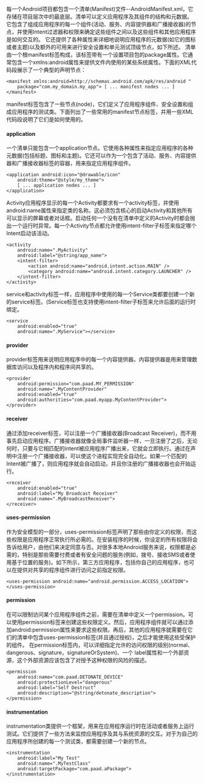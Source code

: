 每一个Android项目都包含一个清单(Manifest)文件--AndroidManifest.xml，它存储在项目层次中的最底层。清单可以定义应用程序及其组件的结构和元数据。
它包含了组成应用程序的每一个组件(活动、服务、内容提供器和广播接收器)的节点，并使用Intent过滤器和权限来确定这些组件之间以及这些组件和其他应用程序是如何交互的。
它还提供了各种属性来详细地说明应用程序的元数据(如它的图标或者主题)以及额外的可用来进行安全设置和单元测试顶级节点，如下所述。
清单由一个根manifest标签构成，该标签带有一个设置项目包的package属性。它通常包含一个xmlns:android属性来提供文件内使用的某些系统属性。下面的XML代码段展示了一个典型的声明节点：
```  
<manifest xmlns:android=http://schemas.android.com/apk/res/android "
	package="com.my_domain.my_app"> [ ... manifest nodes ... ]
</manifest>
```
manifest标签包含了一些节点(node)，它们定义了应用程序组件、安全设置和组成应用程序的测试类。下面列出了一些常用的manifest节点标签，并用一些XML代码段说明了它们是如何使用的。
#### application  
一个清单只能包含一个application节点。它使用各种属性来指定应用程序的各种元数据(包括标题、图标和主题)。它还可以作为一个包含了活动、服务、内容提供器和广播接收器标签的容器，用来指定应用程序组件。
```  
<application android:icon="@drawable/icon" 
	android:theme="@style/my_theme">
	[ ... application nodes ... ]
</application>
```
Activity应用程序显示的每一个Activity都要求有一个activity标签，并使用android:name属性来指定类的名称。这必须包含核心的启动Activity和其他所有可以显示的屏幕或者对话框。启动任何一个没有在清单中定义的Activity时都会抛出一个运行时异常。每一个Activity节点都允许使用intent-filter子标签来指定哪个Intent启动该活动。
```  
<activity 
	android:name=".MyActivity"
	android:label="@string/app_name">
	<intent-filter>
		<action android:name="android.intent.action.MAIN" />
		<category android:name="android.intent.category.LAUNCHER" />
	</intent-filter>
</activity>
```
service和activity标签一样，应用程序中使用的每一个Service类都要创建一个新的service标签。(Service标签也支持使用intent-filter子标签来允许后面的运行时绑定。
```  
<service 
	android:enabled="true"
	android:name=".MyService"></service>
```
#### provider  
provider标签用来说明应用程序中的每一个内容提供器。内容提供器是用来管理数据库访问以及程序内和程序间共享的。
```  
<provider 
	android:permission="com.paad.MY_PERMISSION"
	android:name=".MyContentProvider"
	android:enabled="true"
	android:authorities="com.paad.myapp.MyContentProvider">
</provider>
```
#### receiver  
通过添加receiver标签，可以注册一个广播接收器(Broadcast Receiver)，而不用事先启动应用程序。广播接收器就像全局事件监听器一样，一旦注册了之后，无论何时，只要与它相匹配的intent被应用程序广播出来，它就会立即执行。通过在声明中注册一个广播接收器，可以使这个进程实现完全自动化。如果一个匹配的Intent被广播了，则应用程序就会自动启动，并且你注册的广播接收器也会开始运行。
```  
<receiver 
	android:enabled="true"
	android:label="My Broadcast Receiver"
	android:name=".MyBroadcastReceiver">
</receiver>
```
#### uses-permission  
作为安全模型的一部分，uses-permission标签声明了那些由你定义的权限，而这些权限是应用程序正常执行所必需的。在安装程序的时候，你设定的所有权限将会告诉给用户，由他们来决定同意与否。对很多本地Android服务来说，权限都是必需的，特别是那些需要付费或者有安全问题的服务(例如，拨号、接收SMS或者使用基于位置的服务)。如下所示，第三方应用程序，包括你自己的应用程序，也可以在提供对共享的程序组件进行访问之前指定权限。
```  
<uses-permission android:name="android.permission.ACCESS_LOCATION"> </uses-permission>
```
#### permission  
在可以限制访问某个应用程序组件之前，需要在清单中定义一个permission。可以使用permission标签来创建这些权限定义。然后，应用程序组件就可以通过添加android:permission属性来要求这些权限。再后，其他的应用程序就需要在它们的清单中包含uses-permission标签(并且通过授权)，之后才能使用这些受保护的组件。
在permission标签内，可以详细指定允许的访问权限的级别(normal、dangerous、signature，signatureOrSystem)、一个 label属性和一个外部资源，这个外部资源应该包含了对授予这种权限的风险的描述。
```  
<permission 
	android:name="com.paad.DETONATE_DEVICE"
	android:protectionLevel="dangerous"
	android:label="Self Destruct"
	android:description="@string/detonate_description">
</permission>
```
#### instrumentation  
instrumentation类提供一个框架，用来在应用程序运行时在活动或者服务上运行测试。它们提供了一些方法来监控应用程序及其与系统资源的交互。对于为自己的应用程序所创建的每一个测试类，都需要创建一个新的节点。
```  
<instrumentation 
	android:label="My Test"
	android:name=".MyTestClass"
	android:targetPackage="com.paad.aPackage">
</instrumentation>
```